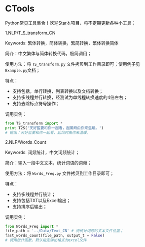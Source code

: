 # CTools
Python常见工具集合！欢迎Star本项目，将不定期更新各种小工具；

1.NLP/T_S_transform_CN

Keywords: 繁体转换，简体转换，繁简转换，繁体转换简体

简介：中文繁体与简体转换代码，极简调用；

使用方法：将 `TS_transform.py` 文件拷贝到工作目录即可；使用例子见`Example.py`文档；

特点：
* 支持包括，单行转换，列表转换以及文档转换；
* 支持多线程并行转换，经测试为单线程转换速度的4倍左右；
* 支持去除标点符号操作；

调用实例：
```python
from TS_transform import *
print T2S('天好藍要和你一起看，起風時由你来温暖。')
# 输出：天好蓝要和你一起看，起风时由你来温暖。
```

2.NLP/Words_Count

Keywords: 词频统计，中文词频统计；

简介：输入一段中文文本，统计词语的词频；

使用方法：将 `Words_Freq.py` 文件拷贝到工作目录即可；

特点：
* 支持多线程并行统计；
* 支持包括TXT以及Excel输出；
* 支持排序后输出；

调用实例：
```python
from Words_Freq import *
file_path = '../Data/Text_CN' # 待统计词频的文本文件位置；
fast_words_count(file_path, output_t = False) 
# 调用统计函数，默认指定输出格式为excel文件
```

